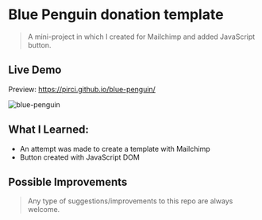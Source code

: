 # Blue Penguin donation template

> A mini-project in which I created for Mailchimp and added JavaScript button.

## Live Demo

Preview:   https://pirci.github.io/blue-penguin/


![blue-penguin](https://user-images.githubusercontent.com/43238947/132853563-c537532a-2a24-4e01-b90a-6f208d920a05.png)



## What I Learned:

- An attempt was made to create a template with Mailchimp
- Button created with JavaScript DOM


## Possible Improvements

> Any type of suggestions/improvements to this repo are always welcome.

